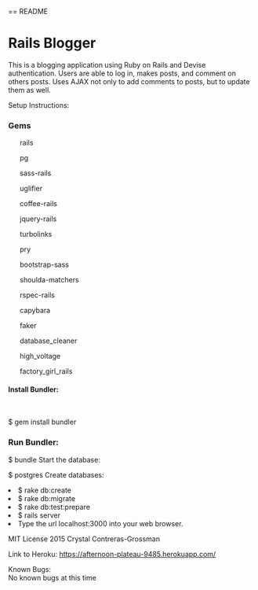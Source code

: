 == README

<h1>Rails Blogger</h1>

This is a blogging application using Ruby on Rails and Devise authentication. Users are able to log in, makes posts, and comment on others posts. Uses AJAX not only to add comments to posts, but to update them as well.

Setup Instructions:

<h3>Gems</h3>
<ul>rails</ul>
<ul>pg</ul>
<ul>sass-rails</ul>
<ul>uglifier</ul>
<ul>coffee-rails</ul>
<ul>jquery-rails</ul>
<ul>turbolinks</ul>
<ul>pry</ul>
<ul>bootstrap-sass</ul>
<ul>shoulda-matchers</ul>
<ul>rspec-rails</ul>
<ul>capybara</ul>
<ul>faker</ul>
<ul>database_cleaner</ul>
<ul>high_voltage</ul>
<ul>factory_girl_rails</ul>

<h4>Install Bundler:</h4>
</br>

$ gem install bundler
</br>
<h3>Run Bundler:</h3>

$ bundle
Start the database:

$ postgres
Create databases:

<li>$ rake db:create</li>
<li>$ rake db:migrate</li>
<li>$ rake db:test:prepare</li>
<li>$ rails server</li>
<li>Type the url localhost:3000 into your web browser.</li>

MIT License 2015 Crystal Contreras-Grossman

Link to Heroku:
https://afternoon-plateau-9485.herokuapp.com/


Known Bugs:
<br>
No known bugs at this time
